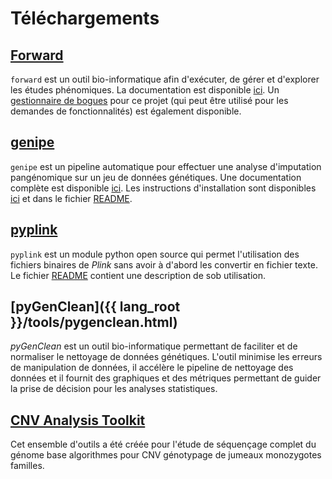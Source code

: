 
# Téléchargements

## [Forward](https://github.com/legaultmarc/forward)

`forward` est un outil bio-informatique afin d'exécuter, de gérer et
d'explorer les études phénomiques. La documentation est disponible
[ici](http://legaultmarc.github.io/forward/). Un
[gestionnaire de bogues](https://github.com/legaultmarc/forward/issues) pour ce
projet (qui peut être utilisé pour les demandes de fonctionnalités) est
également disponible.


## [genipe](https://github.com/pgxcentre/genipe)

`genipe` est un pipeline automatique pour effectuer une analyse d'imputation
pangénomique sur un jeu de données génétiques. Une documentation complète
est disponible [ici](http://pgxcentre.github.io/genipe/). Les instructions
d'installation sont disponibles
[ici](http://pgxcentre.github.io/genipe/installation.html) et dans le fichier
[README](https://github.com/pgxcentre/genipe/blob/master/README.mkd).


## [pyplink](https://github.com/lemieuxl/pyplink)

`pyplink` est un module python open source qui permet l'utilisation des
fichiers binaires de *Plink* sans avoir à d'abord les convertir en fichier
texte. Le fichier
[README](https://github.com/lemieuxl/pyplink/blob/master/README.mkd) contient
une description de sob utilisation.


## [pyGenClean]({{ lang_root }}/tools/pygenclean.html)

*pyGenClean* est un outil bio-informatique permettant de faciliter et de
normaliser le nettoyage de données génétiques. L'outil minimise les erreurs de
manipulation de données, il accélère le pipeline de nettoyage des données et il
fournit des graphiques et des métriques permettant de guider la prise de
décision pour les analyses statistiques.


## [CNV Analysis Toolkit](http://statgen.org/wp-content/uploads/Softwares/CNVAnalysisToolkit/cnv_analysis_toolkit.tar.gz)

Cet ensemble d'outils a été créée pour l'étude de séquençage complet du génome
base algorithmes pour CNV génotypage de jumeaux monozygotes familles.
